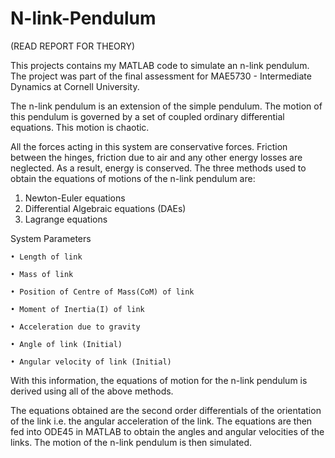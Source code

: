 # N-link-Pendulum
(READ REPORT FOR THEORY)

This projects contains my MATLAB code to simulate an n-link pendulum.
The project was part of the final assessment for MAE5730 - Intermediate Dynamics at Cornell University. 

The n-link pendulum is an extension of the simple pendulum. The motion of this pendulum is governed by a set of coupled ordinary differential equations. This motion is chaotic.

All the forces acting in this system are conservative forces. Friction between the hinges, friction due to air and any other energy losses are neglected. As a result, energy is conserved. The three methods used to obtain the equations of motions of the n-link pendulum are:
1. Newton-Euler equations
2. Differential Algebraic equations (DAEs)
3. Lagrange equations

System Parameters

    • Length of link

    • Mass of link

    • Position of Centre of Mass(CoM) of link

    • Moment of Inertia(I) of link

    • Acceleration due to gravity

    • Angle of link (Initial)

    • Angular velocity of link (Initial)

With this information, the equations of motion for the n-link pendulum is derived using all of the above methods.

The equations obtained are the second order differentials of the orientation of the link i.e. the angular acceleration of the link. The equations are then fed into ODE45 in MATLAB to obtain the angles and angular velocities of the links. The motion of the n-link pendulum is then simulated.
